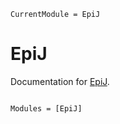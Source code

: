 ```@meta
CurrentModule = EpiJ
```

# EpiJ

Documentation for [EpiJ](https://github.com/JuliaHealth/EpiJ.jl).

```@index
```

```@autodocs
Modules = [EpiJ]
```
